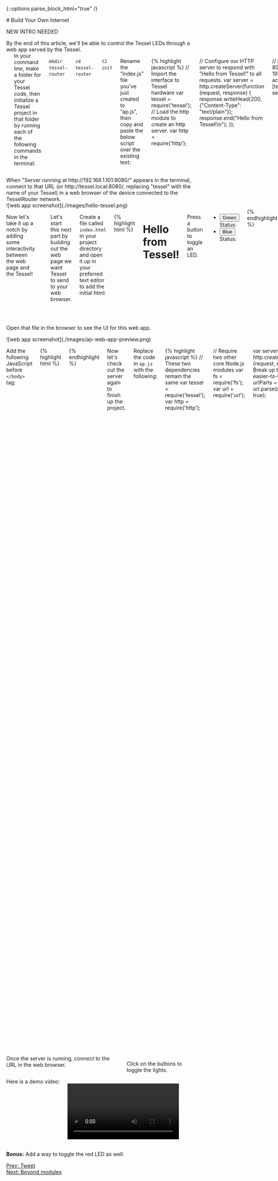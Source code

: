{::options parse_block_html="true" /}

<div class="row">

<div class="large-12 columns">
# Build Your Own Internet
</div>

<div class="small-12 columns">

NEW INTRO NEEDED 

</div>

<div class="small-12 columns">
By the end of this article, we'll be able to control the Tessel LEDs through a web app served by the Tessel.
</div>

</div>

<div class="row">
<div class="large-12 columns">

<hr>
In your command line, make a folder for your Tessel code, then initialize a Tessel project in that folder by running each of the following commands in the terminal:

`mkdir tessel-router`

`cd tessel-router`

`t2 init`

Rename the “index.js” file you’ve just created to “ap.js”, then copy and paste the below script over the existing text:

{% highlight javascript %}
// Import the interface to Tessel hardware
var tessel = require('tessel');
// Load the http module to create an http server.
var http = require('http');

// Configure our HTTP server to respond with "Hello from Tessel!" to all requests.
var server = http.createServer(function (request, response) {
  response.writeHead(200, {"Content-Type": "text/plain"});
  response.end("Hello from Tessel!\n");
});

// Listen on port 8080, IP defaults to 192.168.1.101. Also accessible through [tessel-name].local
server.listen(8080);

// Put a friendly message in the terminal
console.log("Server running at http://192.168.1.101:8080/");

{% endhighlight %}

Now that our server is in place, let's get our access point set up. In the terminal, run the following command:

`t2 ap -n TesselRouter`

If you haven't read about creating access points yet, check out the [access point tutorial](/ap.html). After connecting to TesselRouter, run the following command in your terminal:

`t2 run ap.js`

</div>

<div class="small-12 large-6 columns">
When "Server running at http://192.168.1.101:8080/" appears in the terminal, connect to that URL (or http://tessel.local:8080/, replacing "tessel" with the name of your Tessel) in a web browser of the device connected to the TesselRouter network.
</div>

<div class="small-12 large-6 columns">
![web app screenshot](./images/hello-tessel.png)
</div>

<div class="small-12 columns">

Now let's take it up a notch by adding some interactivity between the web page and the Tessel!

<hr>

Let's start this next part by building out the web page we want Tessel to send to your web browser. 

Create a file called `index.html` in your project directory and open it up in your preferred text editor to add the initial html:

{% highlight html %}
<!DOCTYPE html>
<html lang="en">
<head>
  <meta charset="UTF-8">
  <title>Tessel Web App</title>
</head>
<body>
  <h1>Hello from Tessel!</h1>
  <p>Press a button to toggle an LED.</p>
  <ul>
    <li>
      <button class="led-button" data-led="2">Green</button>
      Status: <span class="led-status"></span>
    </li>
    <li>
      <button class="led-button" data-led="3">Blue</button>
      Status: <span class="led-status"></span>
    </li>
  </ul>
</body>
</html>
{% endhighlight %}

</div>

<div class="small-12 large-6 columns" style="padding-top: 2rem" >

Open that file in the browser to see the UI for this web app.

</div>

  <div class="small-12 large-6 columns">
  ![web app screenshot](./images/ap-web-app-preview.png)
  </div>

  <div class="small-12 columns">

  Add the following JavaScript before `</body>` tag:

  {% highlight html %}
  <script type="text/javascript">
    // Get a NodeList of elements with the class 'led-button'
    var buttons = document.querySelectorAll('.led-button');

    // Iterate through that Nodelist and add a 'click' EventListener
    Array.prototype.forEach.call(buttons, function (button) {
      button.addEventListener('click', toggleLed);
    });

    // Our event handler function for 'click' event on the LED buttons
    function toggleLed (event) {
      var button = event.target;
      var ledIndex = button.getAttribute('data-led'); // The index of the led in the Tessel.led array
      var statusNode = button.parentNode.querySelector('.led-status'); // The sibling status <span> to update

      // Create a new XHR for communicating requests to our Tessel server
      var req = new XMLHttpRequest();

      // Open a GET request to '/leds/:index'
      req.open('GET', '/leds/' + ledIndex);

      // Once the request gets a successful response, update that statusNode with the status of the LED.
      req.onload = function(e) {
        if (req.readyState == 4 && req.status == 200) {
          var response = JSON.parse(req.responseText);
          statusNode.textContent = response.on ? 'ON' : 'OFF';
        } else { 
          console.log('Error', e); // If something went wrong, log that event to the console.
        }
      }
      req.send(); // Send our request to the server
    }
  </script>
  {% endhighlight %}

  Now let's check out the server again to finish up the project. 

  Replace the code in `ap.js` with the following:

{% highlight javascript %}
  // These two dependencies remain the same
  var tessel = require('tessel');
  var http = require('http');

  // Require two other core Node.js modules
  var fs = require('fs');
  var url = require('url');

  var server = http.createServer(function (request, response) {
    // Break up the url into easier-to-use parts
    var urlParts = url.parse(request.url, true);

    // Create a regular expression to match requests to toggle LEDs
    var ledRegex = /leds/;

    if (urlParts.pathname.match(ledRegex)) {
      // If there is a request containing the string 'leds' call a function, toggleLED
      toggleLED(urlParts.pathname, request, response);
    } else {
      // All other request will call a function, showIndex
      showIndex(urlParts.pathname, request, response);
    }
  });

  // Stays the same
  server.listen(8080);

  // Stays the same
  console.log('Server running at http://192.168.1.101:8080/');

  // Respond to the request with our index.html page
  function showIndex (url, request, response) {
    // Create a response header telling the browser to expect html
    response.writeHead(200, {"Content-Type": "text/html"});

    // Use fs to read in index.html
    fs.readFile(__dirname + '/index.html', function (err, content) {
      // If there was an error, throw to stop code execution
      if (err) {
        throw err;
      }

      // Serve the content of index.html read in by fs.readFile
      response.end(content);
    });
  }

  // Toggle the led specified in the url and respond with its state
  function toggleLED (url, request, response) {
    // Create a regular expression to find the number at the end of the url
    var indexRegex = /(\d)$/;

    // Capture the number, returns an array
    var result = indexRegex.exec(url);

    // Grab the captured result from the array
    var index = result[1];

    // Use the index to refence the correct LED
    var led = tessel.led[index];

    // Toggle the state of the led and call the callback after that's done
    led.toggle(function (err) {
      if (err) {
        // Log the error, send back a 500 (internal server error) response to the client
        console.log(err);
        response.writeHead(500, {"Content-Type": "application/json"});
        response.end(JSON.stringify({error: err}));
      } else {
        // The led was successfully toggled, respond with the state of the toggled led using led.isOn
        response.writeHead(200, {"Content-Type": "application/json"});
        response.end(JSON.stringify({on: led.isOn}));
      }
    });
  }
{% endhighlight %}

In order to make code pushing more efficient, Tessel only pushes the entry point file and its Node dependencies by default. Since index.html is not included in this default push, we'll need to explicitly require it with a .tesselinclude file.

Create a new file called .tesselinclude and copy and paste the following:

{% highlight javascript %}
index.html
{% endhighlight %}

Finally, let's fire up our server again by running:

`t2 run ap.js`

</div>

<div class="small-12 columns">
Once the server is running, connect to the URL in the web browser. 

Click on the buttons to toggle the lights.
</div>

<div class="small-12 columns">
Here is a demo video:

<video src="https://dl.dropboxusercontent.com/u/74986127/tessel-router-demo.mp4" controls loop class="small-12" >Video not available at the moment.</video>
</div>

<div class="small-12 columns">

**Bonus:** Add a way to toggle the red LED as well.
</div>
</div>

<div class="greyBar"></div>

<div class="row">
<div class="large-6 columns left">
  <a href="tweet.html" class="bottomButton button">Prev: Tweet</a>
</div>

<div class="large-6 columns right">
  <a href="gpio.html" class= "bottomButton right button">Next: Beyond modules</a>
</div>
</div>
